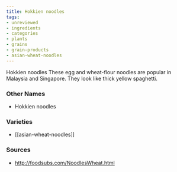 ```yaml
---
title: Hokkien noodles
tags:
- unreviewed
- ingredients
- categories
- plants
- grains
- grain-products
- asian-wheat-noodles
---
```

Hokkien noodles These egg and wheat-flour noodles are popular in Malaysia and Singapore. They look like thick yellow spaghetti.

### Other Names

* Hokkien noodles

### Varieties

* [[asian-wheat-noodles]]

### Sources
* http://foodsubs.com/NoodlesWheat.html
